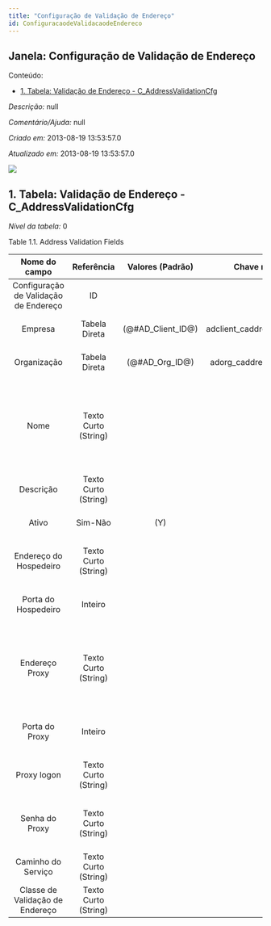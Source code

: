 ```yaml
---
title: "Configuração de Validação de Endereço"
id: ConfiguracaodeValidacaodeEndereco
---
```

<div id="d32909e1" class="section chapter">

<div class="titlepage">

<div>

<div>

## Janela: Configuração de Validação de Endereço

</div>

</div>

</div>

<div class="toc">

<div class="toc-title">

Conteúdo:

</div>

  - <span class="section">[1. Tabela: Validação de Endereço -
    C\_AddressValidationCfg](#d32909e23)</span>

</div>

<span class="emphasis">*Descrição:* </span> null

<span class="emphasis">*Comentário/Ajuda:* </span>null

<span class="emphasis"> *Criado em:* </span>2013-08-19 13:53:57.0

<span class="emphasis">*Atualizado em:* </span>2013-08-19 13:53:57.0

![](/img/manual/ConfiguracaodeValidacaodeEndereco.png)

<div id="d32909e23" class="section section">

<div class="titlepage">

<div>

<div>

## 1. Tabela: Validação de Endereço - C\_AddressValidationCfg

</div>

</div>

</div>

<span class="emphasis">*Nível da tabela:* </span>0

</div>

<div id="d32909e30" class="table">

<div class="table-title">

Table 1.1. Address Validation
Fields

</div>

<div class="table-contents">

|             Nome do campo             |      Referência      |   Valores (Padrão)   |        Chave restritiva         |                Regra de validação                |                Descrição                 |                                                               Comentário/Ajuda                                                               |
| :-----------------------------------: | :------------------: | :------------------: | :-----------------------------: | :----------------------------------------------: | :--------------------------------------: | :------------------------------------------------------------------------------------------------------------------------------------------: |
| Configuração de Validação de Endereço |          ID          |                      |                                 |                                                  |                                          |                                                                                                                                              |
|                Empresa                |    Tabela Direta     | (@\#AD\_Client\_ID@) | adclient\_caddressvalidationcfg |        AD\_Client.AD\_Client\_ID \< \> 0         |    (semelhante ao primeiro relatório)    |                                                             (ver o mesmo acima)                                                              |
|              Organização              |    Tabela Direta     |  (@\#AD\_Org\_ID@)   |  adorg\_caddressvalidationcfg   | (AD\_Org.IsSummary='N' OR AD\_Org.AD\_Org\_ID=0) |    (semelhante ao primeiro relatório)    |                                                             (ver o mesmo acima)                                                              |
|                 Nome                  | Texto Curto (String) |                      |                                 |                                                  |  Alphanumeric identifier of the entity   | The name of an entity (record) is used as an default search option in addition to the search key. The name is up to 60 characters in length. |
|               Descrição               | Texto Curto (String) |                      |                                 |                                                  | Optional short description of the record |                                                 A description is limited to 255 characters.                                                  |
|                 Ativo                 |       Sim-Não        |         (Y)          |                                 |                                                  |    (semelhante ao primeiro relatório)    |                                                             (ver o mesmo acima)                                                              |
|        Endereço do Hospedeiro         | Texto Curto (String) |                      |                                 |                                                  |         Host Address URL or DNS          |                                        The Host Address identifies the URL or DNS of the target host                                         |
|          Porta do Hospedeiro          |       Inteiro        |                      |                                 |                                                  |         Host Communication Port          |                                       The Host Port identifies the port to communicate with the host.                                        |
|            Endereço Proxy             | Texto Curto (String) |                      |                                 |                                                  |       Address of your proxy server       |                   The Proxy Address must be defined if you must pass through a firewall to access your payment processor.                    |
|            Porta do Proxy             |       Inteiro        |                      |                                 |                                                  |        Port of your proxy server         |                                           The Proxy Port identifies the port of your proxy server.                                           |
|              Proxy logon              | Texto Curto (String) |                      |                                 |                                                  |        Logon of your proxy server        |                                        The Proxy Logon identifies the Logon ID for your proxy server.                                        |
|            Senha do Proxy             | Texto Curto (String) |                      |                                 |                                                  |      Password of your proxy server       |                                      The Proxy Password identifies the password for your proxy server.                                       |
|          Caminho do Serviço           | Texto Curto (String) |                      |                                 |                                                  |                                          |                                                                                                                                              |
|    Classe de Validação de Endereço    | Texto Curto (String) |                      |                                 |                                                  |                                          |                                                                                                                                              |

</div>

</div>

  

</div>
